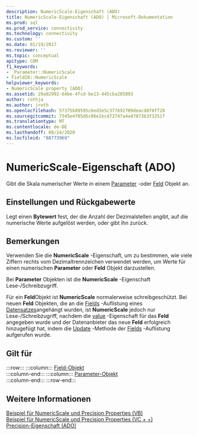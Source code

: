 ```yaml
---
description: NumericScale-Eigenschaft (ADO)
title: NumericScale-Eigenschaft (ADO) | Microsoft-Dokumentation
ms.prod: sql
ms.prod_service: connectivity
ms.technology: connectivity
ms.custom: ''
ms.date: 01/19/2017
ms.reviewer: ''
ms.topic: conceptual
apitype: COM
f1_keywords:
- _Parameter::NumericScale
- Field20::NumericScale
helpviewer_keywords:
- NumericScale property [ADO]
ms.assetid: 29a02992-64be-4fcd-be13-445cba205893
author: rothja
ms.author: jroth
ms.openlocfilehash: 57375b89595c6ed3e5c377692709deacd8f0ff28
ms.sourcegitcommit: 7345e4f05d6c06e1bcd73747a4a47873b3f3251f
ms.translationtype: MT
ms.contentlocale: de-DE
ms.lasthandoff: 08/24/2020
ms.locfileid: "88773969"
---
```

# <a name="numericscale-property-ado"></a>NumericScale-Eigenschaft (ADO)
Gibt die Skala numerischer Werte in einem [Parameter](./parameter-object.md) -oder [Feld](./field-object.md) Objekt an.  
  
## <a name="settings-and-return-values"></a>Einstellungen und Rückgabewerte  
 Legt einen **Bytewert** fest, der die Anzahl der Dezimalstellen angibt, auf die numerische Werte aufgelöst werden, oder gibt ihn zurück.  
  
## <a name="remarks"></a>Bemerkungen  
 Verwenden Sie die **NumericScale** -Eigenschaft, um zu bestimmen, wie viele Ziffern rechts vom Dezimaltrennzeichen verwendet werden, um Werte für einen numerischen **Parameter** oder **Feld** Objekt darzustellen.  
  
 Bei **Parameter** Objekten ist die **NumericScale** -Eigenschaft Lese-/Schreibzugriff.  
  
 Für ein **Feld**Objekt ist **NumericScale** normalerweise schreibgeschützt. Bei neuen **Feld** Objekten, die an die [Fields](./fields-collection-ado.md) -Auflistung eines [Datensatzes](./record-object-ado.md)angehängt wurden, ist **NumericScale** jedoch nur Lese-/Schreibzugriff, nachdem die [value](./value-property-ado.md) -Eigenschaft für das **Feld** angegeben wurde und der Datenanbieter das neue **Feld** erfolgreich hinzugefügt hat, indem die [Update](./update-method.md) -Methode der [Fields](./fields-collection-ado.md) -Auflistung aufgerufen wurde.  
  
## <a name="applies-to"></a>Gilt für  

:::row:::
    :::column:::
        [Field-Objekt](./field-object.md)  
    :::column-end:::
    :::column:::
        [Parameter-Objekt](./parameter-object.md)  
    :::column-end:::
:::row-end:::

## <a name="see-also"></a>Weitere Informationen  
 [Beispiel für NumericScale und Precision Properties (VB)](./numericscale-and-precision-properties-example-vb.md)   
 [Beispiel für NumericScale und Precision Properties (VC + +)](./numericscale-and-precision-properties-example-vc.md)   
 [Precision-Eigenschaft (ADO)](./precision-property-ado.md)